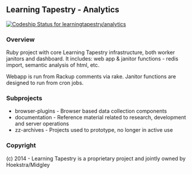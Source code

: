 ## Learning Tapestry - Analytics

[ ![Codeship Status for learningtapestry/analytics](https://codeship.com/projects/82476b30-5a45-0133-8003-66c4f8afce75/status?branch=master)](https://codeship.com/projects/110333)

### Overview

Ruby project with core Learning Tapestry infrastructure, both worker janitors
and dashboard. It includes: web app & janitor functions - redis import, semantic
analysis of html, etc.

Webapp is run from Rackup comments via rake. Janitor functions are designed to
run from cron jobs.

### Subprojects

* browser-plugins - Browser based data collection components
* documentation - Reference material related to research, development and server
operations
* zz-archives - Projects used to prototype, no longer in active use

### Copyright

(c) 2014 - Learning Tapestry is a proprietary project and jointly owned by
Hoekstra/Midgley
